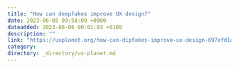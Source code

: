 ```yaml
---
title: "How can deepfakes improve UX design?"
date: 2023-06-05 09:54:09 +0000
dateadded: 2023-06-06 00:01:03 +0100
description: ""
link: "https://uxplanet.org/how-can-dipfakes-improve-ux-design-697efd1aedf4?source=rss----819cc2aaeee0---4"
category:
directory: _directory/ux-planet.md
---
```

